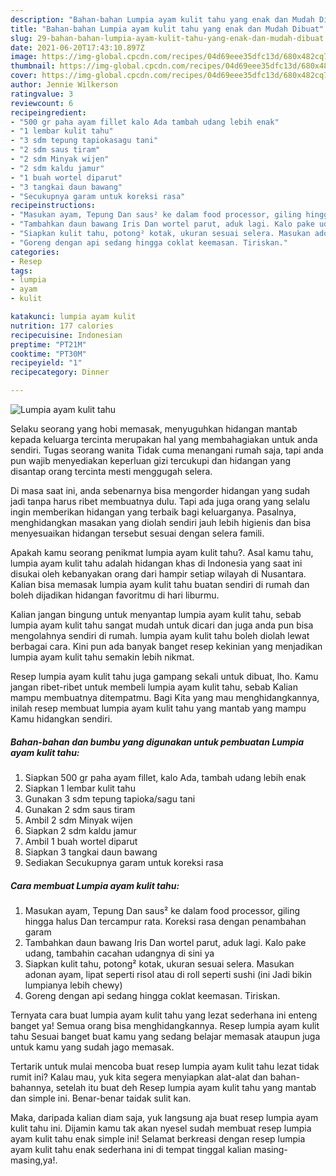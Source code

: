 ```yaml
---
description: "Bahan-bahan Lumpia ayam kulit tahu yang enak dan Mudah Dibuat"
title: "Bahan-bahan Lumpia ayam kulit tahu yang enak dan Mudah Dibuat"
slug: 29-bahan-bahan-lumpia-ayam-kulit-tahu-yang-enak-dan-mudah-dibuat
date: 2021-06-20T17:43:10.897Z
image: https://img-global.cpcdn.com/recipes/04d69eee35dfc13d/680x482cq70/lumpia-ayam-kulit-tahu-foto-resep-utama.jpg
thumbnail: https://img-global.cpcdn.com/recipes/04d69eee35dfc13d/680x482cq70/lumpia-ayam-kulit-tahu-foto-resep-utama.jpg
cover: https://img-global.cpcdn.com/recipes/04d69eee35dfc13d/680x482cq70/lumpia-ayam-kulit-tahu-foto-resep-utama.jpg
author: Jennie Wilkerson
ratingvalue: 3
reviewcount: 6
recipeingredient:
- "500 gr paha ayam fillet kalo Ada tambah udang lebih enak"
- "1 lembar kulit tahu"
- "3 sdm tepung tapiokasagu tani"
- "2 sdm saus tiram"
- "2 sdm Minyak wijen"
- "2 sdm kaldu jamur"
- "1 buah wortel diparut"
- "3 tangkai daun bawang"
- "Secukupnya garam untuk koreksi rasa"
recipeinstructions:
- "Masukan ayam, Tepung Dan saus² ke dalam food processor, giling hingga halus Dan tercampur rata. Koreksi rasa dengan penambahan garam"
- "Tambahkan daun bawang Iris Dan wortel parut, aduk lagi. Kalo pake udang, tambahin cacahan udangnya di sini ya"
- "Siapkan kulit tahu, potong² kotak, ukuran sesuai selera. Masukan adonan ayam, lipat seperti risol atau di roll seperti sushi (ini Jadi bikin lumpianya lebih chewy)"
- "Goreng dengan api sedang hingga coklat keemasan. Tiriskan."
categories:
- Resep
tags:
- lumpia
- ayam
- kulit

katakunci: lumpia ayam kulit 
nutrition: 177 calories
recipecuisine: Indonesian
preptime: "PT21M"
cooktime: "PT30M"
recipeyield: "1"
recipecategory: Dinner

---
```



![Lumpia ayam kulit tahu](https://img-global.cpcdn.com/recipes/04d69eee35dfc13d/680x482cq70/lumpia-ayam-kulit-tahu-foto-resep-utama.jpg)

Selaku seorang yang hobi memasak, menyuguhkan hidangan mantab kepada keluarga tercinta merupakan hal yang membahagiakan untuk anda sendiri. Tugas seorang  wanita Tidak cuma menangani rumah saja, tapi anda pun wajib menyediakan keperluan gizi tercukupi dan hidangan yang disantap orang tercinta mesti menggugah selera.

Di masa  saat ini, anda sebenarnya bisa mengorder hidangan yang sudah jadi tanpa harus ribet membuatnya dulu. Tapi ada juga orang yang selalu ingin memberikan hidangan yang terbaik bagi keluarganya. Pasalnya, menghidangkan masakan yang diolah sendiri jauh lebih higienis dan bisa menyesuaikan hidangan tersebut sesuai dengan selera famili. 



Apakah kamu seorang penikmat lumpia ayam kulit tahu?. Asal kamu tahu, lumpia ayam kulit tahu adalah hidangan khas di Indonesia yang saat ini disukai oleh kebanyakan orang dari hampir setiap wilayah di Nusantara. Kalian bisa memasak lumpia ayam kulit tahu buatan sendiri di rumah dan boleh dijadikan hidangan favoritmu di hari liburmu.

Kalian jangan bingung untuk menyantap lumpia ayam kulit tahu, sebab lumpia ayam kulit tahu sangat mudah untuk dicari dan juga anda pun bisa mengolahnya sendiri di rumah. lumpia ayam kulit tahu boleh diolah lewat berbagai cara. Kini pun ada banyak banget resep kekinian yang menjadikan lumpia ayam kulit tahu semakin lebih nikmat.

Resep lumpia ayam kulit tahu juga gampang sekali untuk dibuat, lho. Kamu jangan ribet-ribet untuk membeli lumpia ayam kulit tahu, sebab Kalian mampu membuatnya ditempatmu. Bagi Kita yang mau menghidangkannya, inilah resep membuat lumpia ayam kulit tahu yang mantab yang mampu Kamu hidangkan sendiri.

<!--inarticleads1-->

##### Bahan-bahan dan bumbu yang digunakan untuk pembuatan Lumpia ayam kulit tahu:

1. Siapkan 500 gr paha ayam fillet, kalo Ada, tambah udang lebih enak
1. Siapkan 1 lembar kulit tahu
1. Gunakan 3 sdm tepung tapioka/sagu tani
1. Gunakan 2 sdm saus tiram
1. Ambil 2 sdm Minyak wijen
1. Siapkan 2 sdm kaldu jamur
1. Ambil 1 buah wortel diparut
1. Siapkan 3 tangkai daun bawang
1. Sediakan Secukupnya garam untuk koreksi rasa




<!--inarticleads2-->

##### Cara membuat Lumpia ayam kulit tahu:

1. Masukan ayam, Tepung Dan saus² ke dalam food processor, giling hingga halus Dan tercampur rata. Koreksi rasa dengan penambahan garam
1. Tambahkan daun bawang Iris Dan wortel parut, aduk lagi. Kalo pake udang, tambahin cacahan udangnya di sini ya
1. Siapkan kulit tahu, potong² kotak, ukuran sesuai selera. Masukan adonan ayam, lipat seperti risol atau di roll seperti sushi (ini Jadi bikin lumpianya lebih chewy)
1. Goreng dengan api sedang hingga coklat keemasan. Tiriskan.




Ternyata cara buat lumpia ayam kulit tahu yang lezat sederhana ini enteng banget ya! Semua orang bisa menghidangkannya. Resep lumpia ayam kulit tahu Sesuai banget buat kamu yang sedang belajar memasak ataupun juga untuk kamu yang sudah jago memasak.

Tertarik untuk mulai mencoba buat resep lumpia ayam kulit tahu lezat tidak rumit ini? Kalau mau, yuk kita segera menyiapkan alat-alat dan bahan-bahannya, setelah itu buat deh Resep lumpia ayam kulit tahu yang mantab dan simple ini. Benar-benar taidak sulit kan. 

Maka, daripada kalian diam saja, yuk langsung aja buat resep lumpia ayam kulit tahu ini. Dijamin kamu tak akan nyesel sudah membuat resep lumpia ayam kulit tahu enak simple ini! Selamat berkreasi dengan resep lumpia ayam kulit tahu enak sederhana ini di tempat tinggal kalian masing-masing,ya!.

